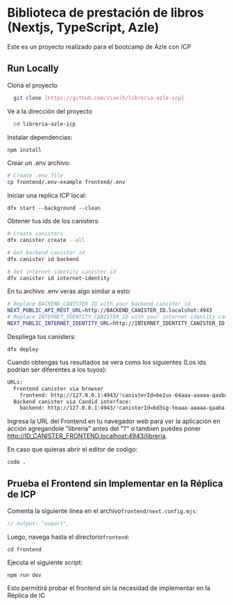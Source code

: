 # Biblioteca de prestación de libros (Nextjs, TypeScript, Azle)

Este es un proyecto realizado para el bootcamp de Azle con ICP 

## Run Locally

Clona el proyecto 

```bash
  git clone [https://github.com/ziaxlh/libreria-azle-icp]
```

Ve a la dirección del proyecto

```bash
  cd libreria-azle-icp
```

Instalar dependencias:

```bash
npm install
```

Crear un .env archivo:

```bash
# Create .env file
cp frontend/.env-example frontend/.env
```

Iniciar una replica ICP local:    

`dfx start --background --clean`

Obtener tus ids de los canisters:

```bash
# Create canisters
dfx canister create --all

# Get backend canister id
dfx canister id backend

# Get internet-identity canister id
dfx canister id internet-identity
```

En tu archivo .env veras algo similar a esto:

```bash
# Replace BACKEND_CANISTER_ID with your backend canister id
NEXT_PUBLIC_API_REST_URL=http://BACKEND_CANISTER_ID.localshot:4943
# Replace INTERNET_IDENTITY_CANISTER_ID with your internet-identity canister id
NEXT_PUBLIC_INTERNET_IDENTITY_URL=http://INTERNET_IDENTITY_CANISTER_ID.localshot:4943
```

Despliega tus canisters:

`dfx deploy`

Cuando obtengas tus resultados se vera como los siguientes (Los ids podrian ser diferentes a los tuyos):

```bash
URLs:
  Frontend canister via browser
    frontend: http://127.0.0.1:4943/?canisterId=be2us-64aaa-aaaaa-qaabq-cai
  Backend canister via Candid interface:
    backend: http://127.0.0.1:4943/?canisterId=bd3sg-teaaa-aaaaa-qaaba-cai&id=bkyz2-fmaaa-aaaaa-qaaaq-cai
```

Ingresa la URL del Frontend en tu navegador web para ver la aplicación en acción agregandole "libreria" antes del "?" o tambien puedes poner http://ID_CANISTER_FRONTEND.localhost:4943/libreria.

En caso que quieras abrir el editor de codigo:

`code .`

## Prueba el Frontend sin Implementar en la Réplica de ICP

Comenta la siguiente línea en el archivo`frontend/next.config.mjs`:

```javascript
// output: "export",
```

Luego, navega hasta el directorio`frontend`:

`cd frontend`

Ejecuta el siguiente script:

`npm run dev`

Esto permitirá probar el frontend sin la necesidad de implementar en la Réplica de IC
